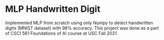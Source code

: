 # MLP Handwritten Digit
Implemented MLP from scratch using only Numpy to detect handwritten digits (MNIST dataset) with 98% accuracy. 
This project was done as a part of CSCI 561 Foundations of AI course at USC Fall 2021.
